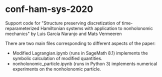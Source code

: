 # conf-ham-sys-2020
Support code for 
"Structure preserving discretization of time-reparameterized Hamiltonian systems with application to nonholonomic mechanics" 
by Luis García Naranjo and Mats Vermeeren

There are two main files corresponding to different aspects of the paper:
* Modified Lagrangian.ipynb (runs in SageMath 8.1) implements the symbolic calculation of modified quantities.
* nonholonomic_particle.ipynb (runs in Python 3) implements numerical experiments on the nonholonomic particle.
